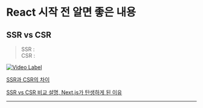 # React 시작 전 알면 좋은 내용

## SSR vs CSR

> SSR :   
> CSR : 

[![Video Label](http://img.youtube.com/vi/5W72UHb-9iI/0.jpg)](https://youtu.be/5W72UHb-9iI)

[SSR과 CSR의 차이](https://proglish.tistory.com/216)

[SSR vs CSR 비교 설명, Next.js가 탄생하게 된 이유](https://www.sarah-note.com/%ED%81%B4%EB%A1%A0%EC%BD%94%EB%94%A9/posting2/)

***
